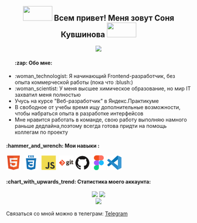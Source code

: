 <div class="header" align="center">
  <h2>
    <img src="https://media.giphy.com/media/3rIWm6vhwa4U7BxxBo/giphy.gif" width="80px" height="40px"/>
    Всем привет! Меня зовут Соня Кувшинова
    <img src="https://media.giphy.com/media/3rIWm6vhwa4U7BxxBo/giphy.gif" width="80px" height="40px"/>
  </h2>
  <img src="https://media.giphy.com/media/hpXdHPfFI5wTABdDx9/giphy.gif"  width="100px">
</div>
<ul><h4>:zap: Обо мне:</h4>
  <li> :woman_technologist: Я начинающий Frontend-разработчик, без опыта коммерческой работы (пока что :blush:)</li> 
  <li> :woman_scientist: У меня высшее химическое образование, но мир IT захватил меня полностью </li>
  <li> Учусь на курсе "Веб-разработчик" в Яндекс.Практикуме</li> 
  <li> В свободное от учебы время ищу дополнительные возможности, чтобы набраться опыта в разработке интерфейсов </li> 
  <li> Мне нравится работать в команде, свою работу выполняю намного раньше дедлайна,поэтому всегда готова придти на помощь коллегам по проекту</li> 
</ul>
<div>
  <h4>   :hammer_and_wrench: Мои навыки :</h4>
  <img src="https://github.com/devicons/devicon/blob/master/icons/html5/html5-original.svg" title="HTML5" alt="HTML" width="40" height="40"/>&nbsp;
  <img src="https://github.com/devicons/devicon/blob/master/icons/css3/css3-plain-wordmark.svg"  title="CSS3" alt="CSS" width="40" height="40"/>&nbsp;
  <img src="https://github.com/devicons/devicon/blob/master/icons/javascript/javascript-original.svg" title="JavaScript" alt="JavaScript" width="40" height="40"/>&nbsp;
  <img src="https://github.com/devicons/devicon/blob/master/icons/git/git-original-wordmark.svg" title="Git" **alt="Git" width="40" height="40"/>
  <img src="https://github.com/devicons/devicon/blob/master/icons/github/github-original.svg" title="GitHub" **alt="GitHub" width="40" height="40"/>
  <img src="https://github.com/devicons/devicon/blob/master/icons/figma/figma-original.svg" title="Figma" **alt="Figma" width="40" height="40"/>
   <img src="https://github.com/devicons/devicon/blob/master/icons/vscode/vscode-original.svg" title="VSCode" **alt="VSCode" width="40" height="40"/>
</div>
<h4>   :chart_with_upwards_trend: Статистика моего аккаунта: </h4>
<div align="center">
<img src="http://github-readme-streak-stats.herokuapp.com?user=SonjaKuv&theme=blood&hide_border=true&date_format=j%20M%5B%20Y%5D&locale=ru">
<img src="https://github-readme-stats.vercel.app/api/top-langs/?username=SonjaKuv&hide_border=true">
</div>
<div align="center">
  <img src="https://media.giphy.com/media/k0ijJhqrUP4T2EvmJ1/giphy.gif" width="300"/>
</div>
  <p> Связаться со мной можно в телеграм: 
    <a href="https://t.me/sonja_kuv">Telegram<a>
  </p>





